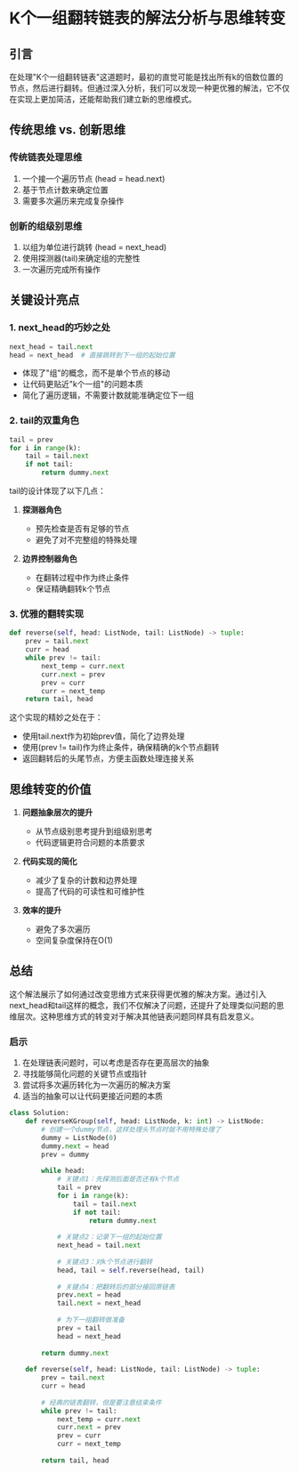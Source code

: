 # K个一组翻转链表的解法分析与思维转变

## 引言
在处理"K个一组翻转链表"这道题时，最初的直觉可能是找出所有k的倍数位置的节点，然后进行翻转。但通过深入分析，我们可以发现一种更优雅的解法，它不仅在实现上更加简洁，还能帮助我们建立新的思维模式。

## 传统思维 vs. 创新思维
### 传统链表处理思维
1. 一个接一个遍历节点 (head = head.next)
2. 基于节点计数来确定位置
3. 需要多次遍历来完成复杂操作

### 创新的组级别思维
1. 以组为单位进行跳转 (head = next_head)
2. 使用探测器(tail)来确定组的完整性
3. 一次遍历完成所有操作

## 关键设计亮点

### 1. next_head的巧妙之处
```python
next_head = tail.next
head = next_head  # 直接跳转到下一组的起始位置
```
- 体现了"组"的概念，而不是单个节点的移动
- 让代码更贴近"k个一组"的问题本质
- 简化了遍历逻辑，不需要计数就能准确定位下一组

### 2. tail的双重角色
```python
tail = prev
for i in range(k):
    tail = tail.next
    if not tail:
        return dummy.next
```
tail的设计体现了以下几点：
1. **探测器角色**
   - 预先检查是否有足够的节点
   - 避免了对不完整组的特殊处理
   
2. **边界控制器角色**
   - 在翻转过程中作为终止条件
   - 保证精确翻转k个节点

### 3. 优雅的翻转实现
```python
def reverse(self, head: ListNode, tail: ListNode) -> tuple:
    prev = tail.next
    curr = head
    while prev != tail:
        next_temp = curr.next
        curr.next = prev
        prev = curr
        curr = next_temp
    return tail, head
```
这个实现的精妙之处在于：
- 使用tail.next作为初始prev值，简化了边界处理
- 使用(prev != tail)作为终止条件，确保精确的k个节点翻转
- 返回翻转后的头尾节点，方便主函数处理连接关系

## 思维转变的价值

1. **问题抽象层次的提升**
   - 从节点级别思考提升到组级别思考
   - 代码逻辑更符合问题的本质要求

2. **代码实现的简化**
   - 减少了复杂的计数和边界处理
   - 提高了代码的可读性和可维护性

3. **效率的提升**
   - 避免了多次遍历
   - 空间复杂度保持在O(1)

## 总结
这个解法展示了如何通过改变思维方式来获得更优雅的解决方案。通过引入next_head和tail这样的概念，我们不仅解决了问题，还提升了处理类似问题的思维层次。这种思维方式的转变对于解决其他链表问题同样具有启发意义。

### 启示
1. 在处理链表问题时，可以考虑是否存在更高层次的抽象
2. 寻找能够简化问题的关键节点或指针
3. 尝试将多次遍历转化为一次遍历的解决方案
4. 适当的抽象可以让代码更接近问题的本质

```python
class Solution:
    def reverseKGroup(self, head: ListNode, k: int) -> ListNode:
        # 创建一个dummy节点，这样处理头节点时就不用特殊处理了
        dummy = ListNode(0)
        dummy.next = head
        prev = dummy
        
        while head:
            # 关键点1：先探测后面是否还有k个节点
            tail = prev
            for i in range(k):
                tail = tail.next
                if not tail:
                    return dummy.next
            
            # 关键点2：记录下一组的起始位置
            next_head = tail.next
            
            # 关键点3：对k个节点进行翻转
            head, tail = self.reverse(head, tail)
            
            # 关键点4：把翻转后的部分接回原链表
            prev.next = head
            tail.next = next_head
            
            # 为下一组翻转做准备
            prev = tail
            head = next_head
            
        return dummy.next
        
    def reverse(self, head: ListNode, tail: ListNode) -> tuple:
        prev = tail.next
        curr = head
        
        # 经典的链表翻转，但是要注意结束条件
        while prev != tail:
            next_temp = curr.next
            curr.next = prev
            prev = curr
            curr = next_temp
            
        return tail, head
```